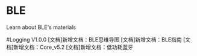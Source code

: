 # BLE
 Learn about BLE's materials

#Logging
V1.0.0
[文档]新增文档：BLE思维导图
[文档]新增文档：BLE指南
[文档]新增文档：Core_v5.2
[文档]新增文档：低功耗蓝牙